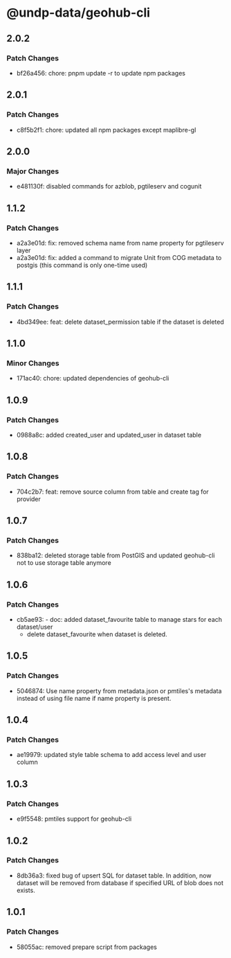# @undp-data/geohub-cli

## 2.0.2

### Patch Changes

- bf26a456: chore: pnpm update -r to update npm packages

## 2.0.1

### Patch Changes

- c8f5b2f1: chore: updated all npm packages except maplibre-gl

## 2.0.0

### Major Changes

- e481130f: disabled commands for azblob, pgtileserv and cogunit

## 1.1.2

### Patch Changes

- a2a3e01d: fix: removed schema name from name property for pgtileserv layer
- a2a3e01d: fix: added a command to migrate Unit from COG metadata to postgis (this command is only one-time used)

## 1.1.1

### Patch Changes

- 4bd349ee: feat: delete dataset_permission table if the dataset is deleted

## 1.1.0

### Minor Changes

- 171ac40: chore: updated dependencies of geohub-cli

## 1.0.9

### Patch Changes

- 0988a8c: added created_user and updated_user in dataset table

## 1.0.8

### Patch Changes

- 704c2b7: feat: remove source column from table and create tag for provider

## 1.0.7

### Patch Changes

- 838ba12: deleted storage table from PostGIS and updated geohub-cli not to use storage table anymore

## 1.0.6

### Patch Changes

- cb5ae93: - doc: added dataset_favourite table to manage stars for each dataset/user
  - delete dataset_favourite when dataset is deleted.

## 1.0.5

### Patch Changes

- 5046874: Use name property from metadata.json or pmtiles's metadata instead of using file name if name property is present.

## 1.0.4

### Patch Changes

- ae19979: updated style table schema to add access level and user column

## 1.0.3

### Patch Changes

- e9f5548: pmtiles support for geohub-cli

## 1.0.2

### Patch Changes

- 8db36a3: fixed bug of upsert SQL for dataset table. In addition, now dataset will be removed from database if specified URL of blob does not exists.

## 1.0.1

### Patch Changes

- 58055ac: removed prepare script from packages
